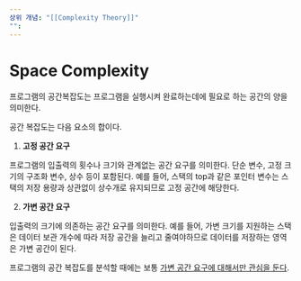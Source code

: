 ```yaml
---
상위 개념: "[[Complexity Theory]]"
"":
---
```

# Space Complexity
프로그램의 공간복잡도는 프로그램을 실행시켜 완료하는데에 필요로 하는 공간의 양을 의미한다.

공간 복잡도는 다음 요소의 합이다.

1. **고정 공간 요구**

프로그램의 입출력의 횟수나 크기와 관계없는 공간 요구를 의미한다. 단순 변수, 고정 크기의 구조화 변수, 상수 등이 포함된다. 예를 들어, 스택의 top과 같은 포인터 변수는 스택의 저장 용량과 상관없이 상수개로 유지되므로 고정 공간에 해당한다.

2. **가변 공간 요구**

입출력의 크기에 의존하는 공간 요구를 의미한다. 예를 들어, 가변 크기를 지원하는 스택은 데이터 보관 개수에 따라 저장 공간을 늘리고 줄여야하므로 데이터를 저장하는 영역은 가변 공간이 된다. 

프로그램의 공간 복잡도를 분석할 때에는 보통 [가변 공간 요구에 대해서만 관심을 둔다](Asymptotic%20Analysis).